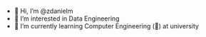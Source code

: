 - 👋 Hi, I’m @zdanielm
- 👀 I’m interested in Data Engineering
- 🌱 I’m currently learning Computer Engineering (🤮) at university

<!---
zdanielm/zdanielm is a ✨ special ✨ repository because its `README.md` (this file) appears on your GitHub profile.
You can click the Preview link to take a look at your changes.
--->
